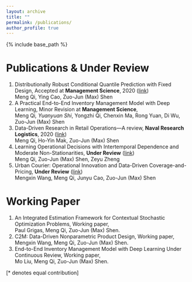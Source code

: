 ```yaml
---
layout: archive
title: ""
permalink: /publications/
author_profile: true
---
```

{% include base_path %} 

# Publications & Under Review
1. Distributionally Robust Conditional Quantile Prediction with Fixed Design, Accepted at **Management Science**, 2020 ([link](https://papers.ssrn.com/sol3/papers.cfm?abstract_id=3397450))     
Meng Qi, Ying Cao, Zuo-Jun (Max) Shen
1. A Practical End-to-End Inventory Management Model with Deep Learning, Minor Revision at **Management Science**,     
Meng Qi<sup>*</sup>, Yuanyuan Shi<sup>*</sup>, Yongzhi Qi, Chenxin Ma, Rong Yuan, Di Wu, Zuo-Jun (Max) Shen
1. Data-Driven Research in Retail Operations—A review, **Naval Research Logistics**, 2020 ([link](https://onlinelibrary.wiley.com/doi/full/10.1002/nav.21949))   
Meng Qi, Ho-Yin Mak, Zuo-Jun (Max) Shen
1. Learning Operational Decisions with Intertemporal Dependence and Moderate Non-Stationarities, **Under Review** ([link](https://papers.ssrn.com/sol3/papers.cfm?abstract_id=3648615))     
Meng Qi, Zuo-Jun (Max) Shen, Zeyu Zheng
1. Urban Courier: Operational Innovation and Data-Driven Coverage-and-Pricing, **Under Review** ([link](https://papers.ssrn.com/sol3/papers.cfm?abstract_id=3678317))     
Mengxin Wang, Meng Qi, Junyu Cao, Zuo-Jun (Max) Shen


# Working Paper
1. An Integrated Estimation Framework for Contextual Stochastic Optimization Problems, Working paper,      
Paul Grigas, Meng Qi, Zuo-Jun (Max) Shen.
1. C2M: Data-Driven Nonparametric Product Design, Working paper,    
 Mengxin Wang, Meng Qi, Zuo-Jun (Max) Shen.
1. End-to-End Inventory Management Model with Deep Learning Under Continuous Review, Working paper,       
Mo Liu, Meng Qi, Zuo-Jun (Max) Shen.

[\* denotes equal contribution]

<!-- {% if author.googlescholar %}
  You can also find my articles on <u><a href="{{author.googlescholar}}">my Google Scholar profile</a>.</u>
{% endif %}

{% include base_path %}

{% for post in site.publications reversed %}
  {% include archive-single.html %}
{% endfor %}
 -->

